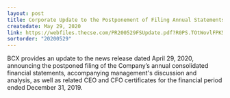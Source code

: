 ```yaml
---
layout: post
title: Corporate Update to the Postponement of Filing Annual Statements
createdate: May 29, 2020
link: https://webfiles.thecse.com/PR200529FSUpdate.pdf?R0PS.TOtWovlFPK5kgBAjqag.CuIgJFN
sortorder: "20200529"
---
```

BCX provides an update to the news release dated April 29, 2020, announcing the postponed filing of the Company’s annual consolidated financial statements, accompanying management's discussion and analysis, as well as related CEO and CFO certificates for the financial period ended December 31, 2019.